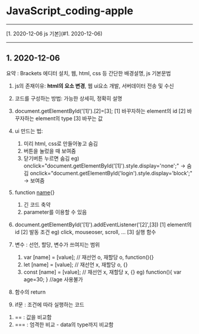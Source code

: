 # JavaScript_coding-apple

<hr>
[1. 2020-12-06 js 기본](#1. 2020-12-06)
<hr>

## 1. 2020-12-06

요약 : Brackets 에디터 설치, 웹, html, css 등 간단한 배경설명, js 기본문법

1. js의 존재이유: 
    <strong>html의 요소 변경</strong>, 웹 ui요소 개발, 서버데이터 전송 및 수신
    
2. 코드를 구성하는 방법:
    가능한 상세히, 정확히 설명

3. document.getElementById('[1]').[2]=[3];
    [1] 바꾸자하는 element의 id
    [2] 바꾸자하는 element의 type
    [3] 바꾸는 값

4. ui 만드는 법:
    1) 미리 html, css로 만들어놓고 숨김
    2) 버튼을 눌렀을 때 보여줌
    3) 닫기버튼 누르면 숨김
    eg) onclick="document.getElementById('[1]').style.display='none';" -> 숨김
        onclick="document.getElementById('login').style.display='block';" -> 보여줌

5. function [name]([parameter]){} 
    1) 긴 코드 축약
    2) parameter를 이용할 수 있음
    
6. document.getElementById('[1]').addEventListener('[2]',[3])
    [1] element의 id
    [2] 발동 조건 eg) click, mouseoser, scroll, ...
    [3] 실행 함수

7. 변수 : 선언, 할당, 변수가 쓰여지는 범위
    1) var [name] = [value]; // 재선언 o, 재할당 o, function(){}
    2) let [name] = [value]; // 재선언 x, 재할당 o, {}
    3) const [name] = [value]; // 재선언 x, 재할당 x, {}
    eg) function(){
            var age=30;
        }
        //age 사용불가

8. 함수의 return
 
9. if문 : 조건에 따라 실행하는 코드
  1) == : 값을 비교함
  2) === : 엄격한 비교 - data의 type까지 비교함